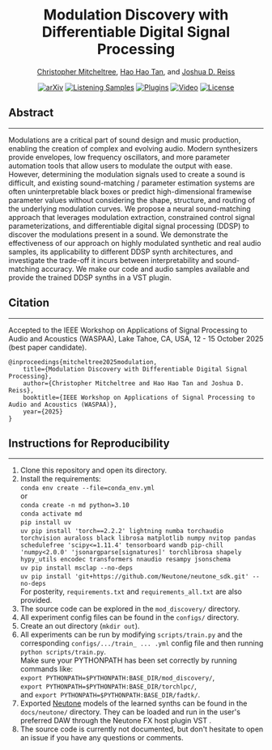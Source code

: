 <div align="center">
<h1>Modulation Discovery with Differentiable Digital Signal Processing</h1>
<p>
    <a href="https://christhetr.ee/" target=”_blank”>Christopher Mitcheltree</a>,
    <a href="https://gudgud96.github.io/about/" target=”_blank”>Hao Hao Tan</a>, and
    <a href="https://www.eecs.qmul.ac.uk/~josh/" target=”_blank”>Joshua D. Reiss</a>
</p>

[![arXiv](https://img.shields.io/badge/arXiv-2510.06204-b31b1b.svg)](https://arxiv.org/abs/2510.06204)
[![Listening Samples](https://img.shields.io/badge/%F0%9F%94%8A%F0%9F%8E%B6-Listening_Samples-blue)](https://christhetree.github.io/mod_discovery/)
[![Plugins](https://img.shields.io/badge/neutone-Plugins-blue)](https://christhetree.github.io/mod_discovery/index.html#plugins)
[![Video](https://img.shields.io/badge/Video-blue?logo=youtube&labelColor=555)](https://www.youtube.com/watch?v=6BS8-_Glbdo)
[![License](https://img.shields.io/badge/License-MPL%202.0-orange)](https://www.mozilla.org/en-US/MPL/2.0/FAQ/)
</div>

<h2>Abstract</h2>
<hr>
<p>
Modulations are a critical part of sound design and music production, enabling the creation of complex and evolving audio.
Modern synthesizers provide envelopes, low frequency oscillators, and more parameter automation tools that allow users to modulate the output with ease.
However, determining the modulation signals used to create a sound is difficult, and existing sound-matching / parameter estimation systems are often uninterpretable black boxes or predict high-dimensional framewise parameter values without considering the shape, structure, and routing of the underlying modulation curves.
We propose a neural sound-matching approach that leverages modulation extraction, constrained control signal parameterizations, and differentiable digital signal processing (DDSP) to discover the modulations present in a sound.
We demonstrate the effectiveness of our approach on highly modulated synthetic and real audio samples, its applicability to different DDSP synth architectures, and investigate the trade-off it incurs between interpretability and sound-matching accuracy.
We make our code and audio samples available and provide the trained DDSP synths in a VST plugin.
</p>

<h2>Citation</h2>
<hr>
Accepted to the IEEE Workshop on Applications of Signal Processing to Audio and Acoustics (WASPAA), Lake Tahoe, CA, USA, 12 - 15 October 2025 (best paper candidate).

<pre><code>@inproceedings{mitcheltree2025modulation,
    title={Modulation Discovery with Differentiable Digital Signal Processing},
    author={Christopher Mitcheltree and Hao Hao Tan and Joshua D. Reiss},
    booktitle={IEEE Workshop on Applications of Signal Processing to Audio and Acoustics (WASPAA)},
    year={2025}
}
</code></pre>

<h2>Instructions for Reproducibility</h2>
<hr>

<ol>
    <li>Clone this repository and open its directory.</li>
    <li>
    Install the requirements:
    <br><code>conda env create --file=conda_env.yml</code>
    <br>or 
    <br><code>conda create -n md python=3.10</code>
    <br><code>conda activate md</code>
    <br><code>pip install uv</code>
    <br><code>uv pip install 'torch==2.2.2' lightning numba torchaudio torchvision auraloss black librosa matplotlib numpy nvitop pandas schedulefree 'scipy<=1.11.4' tensorboard wandb pip-chill 'numpy<2.0.0' 'jsonargparse[signatures]' torchlibrosa shapely hypy_utils encodec transformers nnaudio resampy jsonschema</code>
    <br><code>uv pip install msclap --no-deps</code>
    <br><code>uv pip install 'git+https://github.com/Neutone/neutone_sdk.git' --no-deps</code>
    <br>For posterity, <code>requirements.txt</code> and <code>requirements_all.txt</code> are also provided.
    </li>
    <li>The source code can be explored in the <code>mod_discovery/</code> directory.</li>
    <li>All experiment config files can be found in the <code>configs/</code> directory.</li>
    <li>Create an out directory (<code>mkdir out</code>).</li>
    <li>
    All experiments can be run by modifying <code>scripts/train.py</code> and the corresponding 
    <code>configs/.../train_ ... .yml</code> config file and then running <code>python scripts/train.py</code>.
    <br>Make sure your PYTHONPATH has been set correctly by running commands like:
    <br><code>export PYTHONPATH=$PYTHONPATH:BASE_DIR/mod_discovery/</code>,
    <br><code>export PYTHONPATH=$PYTHONPATH:BASE_DIR/torchlpc/</code>,
    <br>and <code>export PYTHONPATH=$PYTHONPATH:BASE_DIR/fadtk/</code>.
    </li>
    <li>Exported <a href="https://neutone.ai" target=”_blank”>Neutone</a> models of the learned synths can be found in the <code>docs/neutone/</code> directory. They can be loaded and run in the user's preferred DAW through the Neutone FX host plugin VST .</li>
    <li>
    The source code is currently not documented, but don't hesitate to open an issue if you have any questions or 
    comments.
    </li>
</ol>
